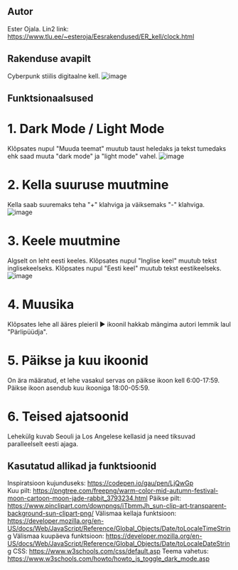 ## Autor
Ester Ojala. Lin2 link: https://www.tlu.ee/~esteroja/Eesrakendused/ER_kell/clock.html
## Rakenduse avapilt
Cyberpunk stiilis digitaalne kell.
![image](https://github.com/esteroja/Eesrakendused_kodutoo-1/assets/146342718/14819fd3-a400-4c58-8afe-50cdca509038)
## Funktsionaalsused
# 1. Dark Mode / Light Mode
Klõpsates nupul "Muuda teemat" muutub taust heledaks ja tekst tumedaks ehk saad muuta "dark mode" ja "light mode" vahel.
![image](https://github.com/esteroja/Eesrakendused_kodutoo-1/assets/146342718/dac1c1af-ecce-4323-b0ee-d644e109f1a6)
# 2. Kella suuruse muutmine
Kella saab suuremaks teha "+" klahviga ja väiksemaks "-" klahviga.
![image](https://github.com/esteroja/Eesrakendused_kodutoo-1/assets/146342718/524beae2-bd40-4b08-b815-e37c3ede764c)
# 3. Keele muutmine
Algselt on leht eesti keeles. Klõpsates nupul "Inglise keel" muutub tekst inglisekeelseks. Klõpsates nupul "Eesti keel" muutub tekst eestikeelseks.
![image](https://github.com/esteroja/Eesrakendused_kodutoo-1/assets/146342718/118837d6-6a53-4898-bb8b-274e841af515)
# 4. Muusika
Klõpsates lehe all ääres pleieril ▶ ikoonil hakkab mängima autori lemmik laul "Pärlipüüdja".
# 5. Päikse ja kuu ikoonid
On ära määratud, et lehe vasakul servas on päikse ikoon kell 6:00-17:59. Päikse ikoon asendub kuu ikooniga 18:00-05:59.

# 6. Teised ajatsoonid
Lehekülg kuvab Seouli ja Los Angelese kellasid ja need tiksuvad paralleelselt eesti ajaga.
## Kasutatud allikad ja funktsioonid
Inspiratsioon kujunduseks: https://codepen.io/gau/pen/LjQwGp
<br>
Kuu pilt: https://pngtree.com/freepng/warm-color-mid-autumn-festival-moon-cartoon-moon-jade-rabbit_3793234.html
Päikse pilt: https://www.pinclipart.com/downpngs/iTbmmJh_sun-clip-art-transparent-background-sun-clipart-png/
Välismaa kellaja funktsioon: https://developer.mozilla.org/en-US/docs/Web/JavaScript/Reference/Global_Objects/Date/toLocaleTimeString
Välismaa kuupäeva funktsioon: https://developer.mozilla.org/en-US/docs/Web/JavaScript/Reference/Global_Objects/Date/toLocaleDateString 
CSS: https://www.w3schools.com/css/default.asp 
Teema vahetus: https://www.w3schools.com/howto/howto_js_toggle_dark_mode.asp
